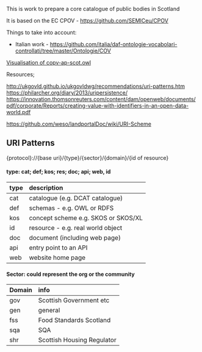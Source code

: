 This is work to prepare a core catalogue of public bodies in Scotland

It is based on the EC CPOV - https://github.com/SEMICeu/CPOV

Things to take into account:

* Italian work - https://github.com/italia/daf-ontologie-vocabolari-controllati/tree/master/Ontologie/COV 

[Visualisation of copv-ap-scot.owl](http://www.visualdataweb.de/webvowl/#iri=https://raw.githubusercontent.com/pwin/vocabs/master/legalEnts/CPOV/CPOV-AP-SCOT-v1/copv-ap-scot.owl)



Resources;

http://ukgovld.github.io/ukgovldwg/recommendations/uri-patterns.htm
https://philarcher.org/diary/2013/uripersistence/
https://innovation.thomsonreuters.com/content/dam/openweb/documents/pdf/corporate/Reports/creating-value-with-identifiers-in-an-open-data-world.pdf

https://github.com/weso/landportalDoc/wiki/URI-Scheme


## URI Patterns 

{protocol}://{base uri}/{type}/{sector}/{domain}/{id of resource}

#### type: cat; def; kos; res; doc; api; web, id

| type | description |
| :---- | :---- |
| cat | catalogue (e.g. DCAT catalogue) |
| def | schemas - e.g. OWL or RDFS |
|kos | concept scheme e.g. SKOS or SKOS/XL|
|id |  resource - e.g. real world object|
|doc | document (including web page)|
|api | entry point to an API|
|web | website home page|


#### Sector: could represent the org or the community

| Domain | info | 
| :--- | :--- |
| gov  | Scottish Government etc |
| gen  | general |
| fss  | Food Standards Scotland |
| sqa  | SQA |
| shr | Scottish Housing Regulator |




